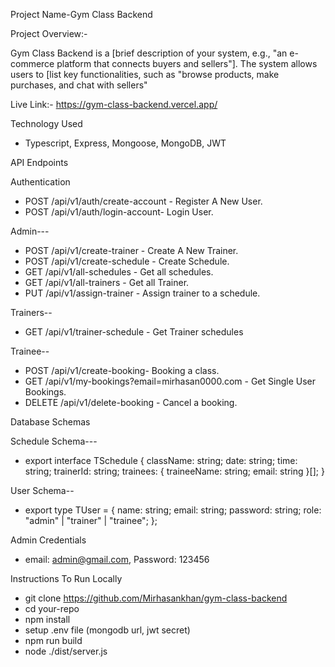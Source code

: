 Project Name-Gym Class Backend

Project Overview:-

Gym Class Backend is a [brief description of your system, e.g., "an e-commerce platform that connects buyers and sellers"]. The system allows users to [list key functionalities, such as "browse products, make purchases, and chat with sellers"

Live Link:- https://gym-class-backend.vercel.app/

Technology Used

- Typescript, Express, Mongoose, MongoDB, JWT

API Endpoints

Authentication

- POST /api/v1/auth/create-account - Register A New User.
- POST /api/v1/auth/login-account- Login User.

Admin---

- POST /api/v1/create-trainer - Create A New Trainer.
- POST /api/v1/create-schedule - Create Schedule.
- GET /api/v1/all-schedules - Get all schedules.
- GET /api/v1/all-trainers - Get all Trainer.
- PUT /api/v1/assign-trainer - Assign trainer to a schedule.

Trainers--

- GET /api/v1/trainer-schedule - Get Trainer schedules

Trainee--

- POST /api/v1/create-booking- Booking a class.
- GET /api/v1/my-bookings?email=mirhasan0000.com - Get Single User Bookings.
- DELETE /api/v1/delete-booking - Cancel a booking.

Database Schemas

Schedule Schema---

- export interface TSchedule {
  className: string;
  date: string;
  time: string;
  trainerId: string;
  trainees: { traineeName: string; email: string }[];
  }

User Schema--

- export type TUser = {
  name: string;
  email: string;
  password: string;
  role: "admin" | "trainer" | "trainee";
  };

Admin Credentials

- email: admin@gmail.com, Password: 123456

Instructions To Run Locally

- git clone https://github.com/Mirhasankhan/gym-class-backend
- cd your-repo
- npm install
- setup .env file (mongodb url, jwt secret)
- npm run build
- node ./dist/server.js
